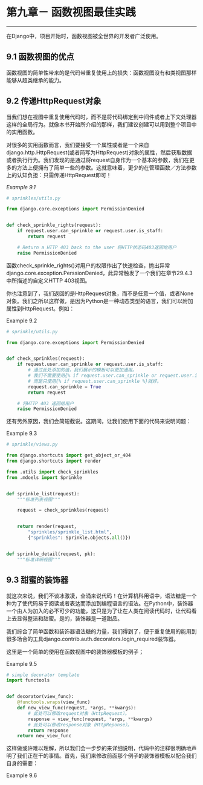 # 第九章－ 函数视图最佳实践
****************
在Django中，项目开始时，函数视图被全世界的开发者广泛使用。

## 9.1 函数视图的优点
函数视图的简单性带来的是代码带重复使用上的损失：函数视图没有和类视图那样能够从超类继承的能力。


## 9.2 传递HttpRequest对象
当我们想在视图中重复使用代码时，而不是将代码绑定到中间件或者上下文处理器这样的全局行为。就像本书开始所介绍的那样，我们建议创建可以用到整个项目中的实用函数。  

对很多的实用函数而言，我们要接受一个属性或者是一个来自django.http.HttpRequest(或者简写为HttpRequest)对象的属性，然后获取数据或者执行行为。我们发现的是通过将request自身作为一个基本的参数，我们在更多的方法上便拥有了简单一些的参数。这就意味着，更少的在管理函数／方法参数上的认知负担：只需传递HttpRequest即可！  

*Example 9.1*  

```python
# sprinkles/utils.py

from django.core.exceptions import PermissionDenied


def check_sprinkle_rights(request):
    if request.user.can_sprinkle or request.user.is_staff:
        return request

    # Return a HTTP 403 back to the user 将HTTP状态码403返回给用户
    raise PermissionDenied
```

函数check_sprinkle_rights()对用户的权限作出了快速检查，抛出异常django.core.exception.PerssionDenied，此异常触发了一个我们在章节29.4.3中所描述的自定义HTTP 403视图。  

你也注意到了，我们返回的是HttpRequest对象，而不是任意一个值，或者None对象。我们之所以这样做，是因为Python是一种动态类型的语言，我们可以附加属性到HttpRequest。例如：  

Example 9.2  

```python
# sprinkle/utils.py

from django.core.exceptions import PermissionDenied


def check_sprinkles(request):
    if request.user.can_sprinkle or request.user.is_staff:
        # 通过此处添加的值，我们展示的模板可以更加通用。
        # 我们不需要使用{% if request.user.can_sprinkle or request.user.is_staff %}
        # 而是只使用{% if request.user.can_sprinkle %}就好。
        request.can_sprinkle = True
        return request

    # 将HTTP 403 返回给用户
    raise PermissionDenied
```

还有另外原因，我们会简短截说。这期间，让我们使用下面的代码来说明问题：  

Example 9.3  

```python
# sprinkle/views.py

from django.shortcuts import get_object_or_404
from django.shortcuts import render

from .utils import check_sprinkles
from .mdoels import Sprinkle


def sprinkle_list(request):
    """标准列表视图"""

    request = check_sprinkles(request)


    return render(request,
        "sprinkles/sprinkle_list.html",
        {"sprinkles": Sprinkle.objects.all()})


def sprinkle_detail(request, pk):
    """标准详细视图"""


```

## 9.3 甜蜜的装饰器
就这次来说，我们不谈冰激凌，全涌来说代码！在计算机科用语中，语法糖是一个种为了使代码易于阅读或者表达而添加到编程语言的语法。在Python中，装饰器一个由人为加入的必不可少的功能，这只是为了让在人类在阅读代码时，让代码看上去显得整洁和甜蜜。是的，装饰器是一道甜品。   

我们综合了简单函数和装饰器语法糖的力量，我们得到了，便于重复使用的能用到很多场合的工具django.contrib.auth.decorators.login_required装饰器。  

这里是一个简单的使用在函数视图中的装饰器模板的例子；  

Example 9.5  

```python
# simple decorator template
import functools


def decorator(view_func):
    @functools.wraps(view_func)
    def new_view_func(request, *args, **kwargs):
        # 此处可以修改request对象（HttpRequest）。
        response = view_func(request, *args, **kwargs)
        # 此处可以修改response对象（HttpReponse）。
        return response
    return new_view_func
```

这样做或许难以理解，所以我们会一步步的来详细说明，代码中的注释很明确地声明了我们正在干的事情。首先，我们来修改前面那个例子的装饰器模板以配合我们自身的需要：  

Example 9.6  

```python
```

